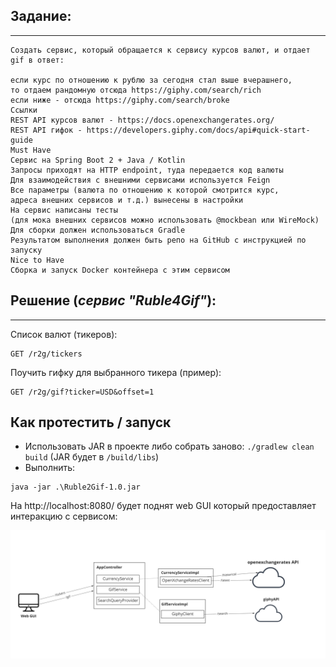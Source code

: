 ## Задание:

---
```
Создать сервис, который обращается к сервису курсов валют, и отдает gif в ответ:  

если курс по отношению к рублю за сегодня стал выше вчерашнего,  
то отдаем рандомную отсюда https://giphy.com/search/rich  
если ниже - отсюда https://giphy.com/search/broke  
Ссылки  
REST API курсов валют - https://docs.openexchangerates.org/  
REST API гифок - https://developers.giphy.com/docs/api#quick-start-guide  
Must Have  
Сервис на Spring Boot 2 + Java / Kotlin  
Запросы приходят на HTTP endpoint, туда передается код валюты  
Для взаимодействия с внешними сервисами используется Feign  
Все параметры (валюта по отношению к которой смотрится курс,   
адреса внешних сервисов и т.д.) вынесены в настройки  
На сервис написаны тесты   
(для мока внешних сервисов можно использовать @mockbean или WireMock)   
Для сборки должен использоваться Gradle  
Результатом выполнения должен быть репо на GitHub с инструкцией по запуску  
Nice to Have  
Сборка и запуск Docker контейнера с этим сервисом
```

## Решение (_сервис "Ruble4Gif"_):

---
Список валют (тикеров):
```
GET /r2g/tickers
```
Поучить гифку для выбранного тикера (пример):
```
GET /r2g/gif?ticker=USD&offset=1
```
## Как протестить / запуск

 - Использовать JAR в проекте либо собрать заново: ``./gradlew clean build`` (JAR будет в `/build/libs`)
 - Выполнить:

````
java -jar .\Ruble2Gif-1.0.jar
````

На http://localhost:8080/ будет поднят web GUI который предоставляет интеракцию с сервисом: 

![](overview.png)
